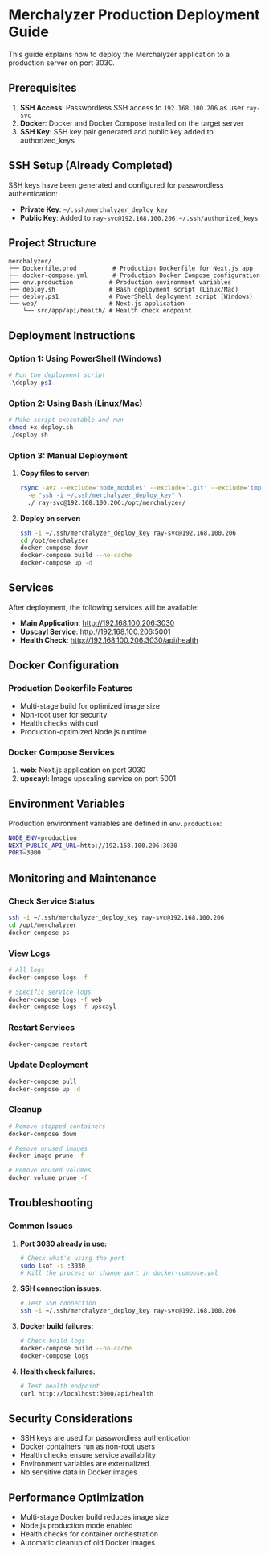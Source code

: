 # Merchalyzer Production Deployment Guide

This guide explains how to deploy the Merchalyzer application to a production server on port 3030.

## Prerequisites

1. **SSH Access**: Passwordless SSH access to `192.168.100.206` as user `ray-svc`
2. **Docker**: Docker and Docker Compose installed on the target server
3. **SSH Key**: SSH key pair generated and public key added to authorized_keys

## SSH Setup (Already Completed)

SSH keys have been generated and configured for passwordless authentication:

- **Private Key**: `~/.ssh/merchalyzer_deploy_key`
- **Public Key**: Added to `ray-svc@192.168.100.206:~/.ssh/authorized_keys`

## Project Structure

```
merchalyzer/
├── Dockerfile.prod          # Production Dockerfile for Next.js app
├── docker-compose.yml       # Production Docker Compose configuration
├── env.production          # Production environment variables
├── deploy.sh               # Bash deployment script (Linux/Mac)
├── deploy.ps1              # PowerShell deployment script (Windows)
└── web/                    # Next.js application
    └── src/app/api/health/ # Health check endpoint
```

## Deployment Instructions

### Option 1: Using PowerShell (Windows)

```powershell
# Run the deployment script
.\deploy.ps1
```

### Option 2: Using Bash (Linux/Mac)

```bash
# Make script executable and run
chmod +x deploy.sh
./deploy.sh
```

### Option 3: Manual Deployment

1. **Copy files to server:**
   ```bash
   rsync -avz --exclude='node_modules' --exclude='.git' --exclude='tmp' \
     -e "ssh -i ~/.ssh/merchalyzer_deploy_key" \
     ./ ray-svc@192.168.100.206:/opt/merchalyzer/
   ```

2. **Deploy on server:**
   ```bash
   ssh -i ~/.ssh/merchalyzer_deploy_key ray-svc@192.168.100.206
   cd /opt/merchalyzer
   docker-compose down
   docker-compose build --no-cache
   docker-compose up -d
   ```

## Services

After deployment, the following services will be available:

- **Main Application**: http://192.168.100.206:3030
- **Upscayl Service**: http://192.168.100.206:5001
- **Health Check**: http://192.168.100.206:3030/api/health

## Docker Configuration

### Production Dockerfile Features

- Multi-stage build for optimized image size
- Non-root user for security
- Health checks with curl
- Production-optimized Node.js runtime

### Docker Compose Services

1. **web**: Next.js application on port 3030
2. **upscayl**: Image upscaling service on port 5001

## Environment Variables

Production environment variables are defined in `env.production`:

```bash
NODE_ENV=production
NEXT_PUBLIC_API_URL=http://192.168.100.206:3030
PORT=3000
```

## Monitoring and Maintenance

### Check Service Status

```bash
ssh -i ~/.ssh/merchalyzer_deploy_key ray-svc@192.168.100.206
cd /opt/merchalyzer
docker-compose ps
```

### View Logs

```bash
# All logs
docker-compose logs -f

# Specific service logs
docker-compose logs -f web
docker-compose logs -f upscayl
```

### Restart Services

```bash
docker-compose restart
```

### Update Deployment

```bash
docker-compose pull
docker-compose up -d
```

### Cleanup

```bash
# Remove stopped containers
docker-compose down

# Remove unused images
docker image prune -f

# Remove unused volumes
docker volume prune -f
```

## Troubleshooting

### Common Issues

1. **Port 3030 already in use:**
   ```bash
   # Check what's using the port
   sudo lsof -i :3030
   # Kill the process or change port in docker-compose.yml
   ```

2. **SSH connection issues:**
   ```bash
   # Test SSH connection
   ssh -i ~/.ssh/merchalyzer_deploy_key ray-svc@192.168.100.206
   ```

3. **Docker build failures:**
   ```bash
   # Check build logs
   docker-compose build --no-cache
   docker-compose logs
   ```

4. **Health check failures:**
   ```bash
   # Test health endpoint
   curl http://localhost:3000/api/health
   ```

## Security Considerations

- SSH keys are used for passwordless authentication
- Docker containers run as non-root users
- Health checks ensure service availability
- Environment variables are externalized
- No sensitive data in Docker images

## Performance Optimization

- Multi-stage Docker build reduces image size
- Node.js production mode enabled
- Health checks for container orchestration
- Automatic cleanup of old Docker images
